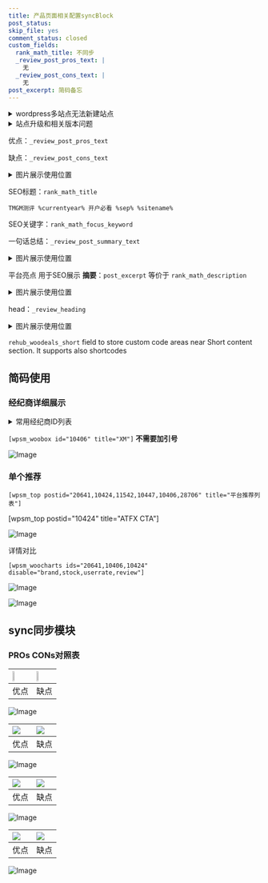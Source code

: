 ```yaml
---
title: 产品页面相关配置syncBlock
post_status: 
skip_file: yes
comment_status: closed
custom_fields:
  rank_math_title: 不同步
  _review_post_pros_text: |
    无
  _review_post_cons_text: |
    无
post_excerpt: 简码备忘
---
```

<details><summary>wordpress多站点无法新建站点</summary>

<li>和报错需要清理cookies一样的原因</li>
<li>wp-config.php里面<code>define( 'SUBDOMAIN_INSTALL', false );//子域名安装</code></li>
<li>新建子站点是用<code>define( 'SUBDOMAIN_INSTALL', true);//子域名安装</code> 完成以后，改成<code>false</code></li>
</details>

<details><summary>站点升级和相关版本问题</summary>

<p>wordpress：5.9.9
woocommerce：7.5.1
出现问题的地方：主题选项里面>><strong>Product layout >>compact style</strong></p>
<p>如何出现没有用过的字段 导致无法保存。先导出配置 然后进行修改，后面再次恢复即可。</p>
<p>出现部分字段无法显示时，需要返回默认布局后，对产品进行保存就好了。</p>
<p></p>
</details>

优点：`_review_post_pros_text`

缺点：`_review_post_cons_text`

<details><summary>图片展示使用位置</summary>

<img src="https://prod-files-secure.s3.us-west-2.amazonaws.com/39ed1227-6d7d-4570-be36-9ccd4a2c4241/f51d3d83-55d4-4bdf-9604-f37ec77ab556/Untitled.png?X-Amz-Algorithm=AWS4-HMAC-SHA256&X-Amz-Content-Sha256=UNSIGNED-PAYLOAD&X-Amz-Credential=ASIAZI2LB466VN4JV7LP%2F20250812%2Fus-west-2%2Fs3%2Faws4_request&X-Amz-Date=20250812T045522Z&X-Amz-Expires=3600&X-Amz-Security-Token=IQoJb3JpZ2luX2VjEMX%2F%2F%2F%2F%2F%2F%2F%2F%2F%2FwEaCXVzLXdlc3QtMiJIMEYCIQCydi38xnh%2BoFbHahGILxwrUwgJW3QnjfhSVTonT3in2AIhAKKwBSRmaBBYvarkcAqgNl%2Bly9WSZoodqTwhUA%2BZq6x1KogECP7%2F%2F%2F%2F%2F%2F%2F%2F%2F%2FwEQABoMNjM3NDIzMTgzODA1IgzV8cFMHQGeOM4Ls64q3AMJawr0c012l0JdoiM9kFRVOo0mI%2BVen1rNjsr%2BuieRqZA%2FNYjA0LAEqL5V9W8q1X%2Fw4Nt16p5Bj601xQcmxjDUdsBLqAyCWX5EBuGNldG4kH01Ra7FXi%2BrY2lWJH%2ByVqeEXV%2BJnRfY3%2Fijgx%2F%2B8M8Ao6LPc3ujXf2ZYLy%2FzMMm%2F5j1iF8r5cXouogE%2BnDcEhm%2FqihC5z49IOpjWEqcsMpQ1VQMvKIVmYllnutxQSUGhgsWsg6q%2FFM3WG6RWrkEuCBuAs3E9VhVUnDYPuz4NTWfSHMbHS4elWCoMYQTLiY%2BuvCTPrTrDWQ5iM9LvDbkLdjpv6baEXZPMVP1UCUHwToIT%2BMHCJkD1iTQd4mmKj50DYOLzjz3jYzFvi8RS2P9dfCIF%2F6ZKJvuV6xOQl7kH6HQzN7o3DI1ejMh0LrSXItrUqWxmCiVPDXX%2FyT1oLPtRCZeRCfAWF3MuKYPQ6fd8XwVtyToARS%2BJCEGSsPwevt83UwS%2FJ3qbEaAY%2BINi5wCL3%2FMhgjmkryPajFN3CzvDmt5ymNydTrbpiIGnE9WMM8%2BaNGhTyfqDKOozW9LUJUeKB7blSyLK2v31KR6%2FhZPogrIrPh%2Bdh4OtfwDaBaup4PImY4hBk3Vx1vY8It65TDUj%2BvEBjqkAU44YW37iYG%2FaBs2xWV%2Fow9jOEU1DFlSVR8c8sNF9%2BFA8EUQCBVAu15Fe4ZYrFNVsT%2FFV7etYrZM8f5ii9ALxoaRKJu10RYFaaF4o%2B69SyFkPw2i2tt%2BimomKLKH7C0wCqzpIpZPBnRStPBMfAzDioG8uD2JfuwwcgN6llJOqpOoToq8WIm8rhUwNzo%2F8Bx9jyQSzcBCxe%2FG8fmVyOxYWBchxPpe&X-Amz-Signature=b70e516c8b52b79f93c7219f1033254842f4aa15b9244f4f6b58089edfdbb0a0&X-Amz-SignedHeaders=host&x-amz-checksum-mode=ENABLED&x-id=GetObject" alt="Image">
</details>

SEO标题：`rank_math_title`

`TMGM测评 %currentyear% 开户必看 %sep% %sitename%`

SEO关键字：`rank_math_focus_keyword`

一句话总结：`_review_post_summary_text`

<details><summary>图片展示使用位置</summary>

<img src="https://prod-files-secure.s3.us-west-2.amazonaws.com/39ed1227-6d7d-4570-be36-9ccd4a2c4241/4b96a922-296c-4f4e-8630-d1c870cbce01/Untitled.png?X-Amz-Algorithm=AWS4-HMAC-SHA256&X-Amz-Content-Sha256=UNSIGNED-PAYLOAD&X-Amz-Credential=ASIAZI2LB4664JPVL2XD%2F20250812%2Fus-west-2%2Fs3%2Faws4_request&X-Amz-Date=20250812T045523Z&X-Amz-Expires=3600&X-Amz-Security-Token=IQoJb3JpZ2luX2VjEMX%2F%2F%2F%2F%2F%2F%2F%2F%2F%2FwEaCXVzLXdlc3QtMiJIMEYCIQCGFWwpFngUsWmVLZTw0IKga7Up%2BZjNgt9U2vpqhecxEwIhAMyU%2Br4%2F%2BrPg1ktffUryYd0ZmK75g7ue%2BFynvxn6NRsxKogECP7%2F%2F%2F%2F%2F%2F%2F%2F%2F%2FwEQABoMNjM3NDIzMTgzODA1IgxwWAnYSVhZrqJ9uAoq3AN%2FLcobZ%2FhYTg2yPF%2FYKH%2BHeVxZSfllEL9tcbs1qskR6twfMQOsD17Le%2BlbH38PDhRSvb30NNV2FLz4OsnlxgkBAqkolrbK1zNQQjuZvgXErtF2YsC7Aw2%2BISgWDA%2BEri7laRE5tj2zu9OGEeroJ1CrsHWlcjMkfXZZGr0ZXSrDsf21kYS19QihGN2KbGbdSsueuqWAkEGSTC5wXZJZKxvl8jH%2FzuMIQ4vU1qUqWa2nnWpkfQ%2B78%2BuDRuNMESfIG8Mq1zEWhPRIZWffmMhwe4bCGruTV9F6cLOpKPxn6hd5yfxlZEH04rRlST%2B4HNVCKcczC6dw1x%2B3Vl4mAAPNXz%2F%2ByV4nM7DY7WlHlKDnbDv%2BUbbYcWNOekc58Wq1TWo%2FT2yGq2MdlFuw3zJ8gZarIuYIf78aNJ0ChxbBgFbbx%2FwYPVPJKfqCHzrKDdtDaO%2BhUqPjUI%2FZYXc%2Fu5gfKFuf%2F0Z63ZO2qH4SHdASBtFFm%2BFFlAYIRbruqXI0IMOuttw5MjiTcaHnG6gvifln28rp%2F%2FYPPAUvnb%2BaQCPG8v7gEzPAc1kuUbDLdyoMhAgOmvJ6%2Brok1LNqZI3OB4z9jSY9Up4i1v6Osx2M2RE6sup4HfDeqA%2BqWNcmJusr2WxNKzDGkOvEBjqkAUAzL2UiRFxYnDw%2B5s%2ByjIJw9q8sf0iC6zgBO3u9PSnzUWSGd1cXsrCXcT0USN5WDfNUYQpveUZ77kOTCJl310Ve7p4ULYKyl3EMAr9xatISjMHWdrHQ3xiw%2FIiaq%2BXGyuL4MkUx%2FoZSjWmKgVVh1yrU99DXONQGuwIBrsJp32fyMW%2FVilTZF0HhY%2BNo3jaVHHMxZuv4AK0V6%2BptVHAVoP3vUnVx&X-Amz-Signature=41d12e302c3922876e9e3d3085c8f7531dd704dca5ad7ffd6d88dba082a2c902&X-Amz-SignedHeaders=host&x-amz-checksum-mode=ENABLED&x-id=GetObject" alt="Image">
</details>

平台亮点 用于SEO展示 **摘要**：`post_excerpt`  等价于 `rank_math_description`

<details><summary>图片展示使用位置</summary>

<img src="https://prod-files-secure.s3.us-west-2.amazonaws.com/39ed1227-6d7d-4570-be36-9ccd4a2c4241/1ee11f63-b60a-4dfe-a7a7-d58ff23b5d88/Untitled.png?X-Amz-Algorithm=AWS4-HMAC-SHA256&X-Amz-Content-Sha256=UNSIGNED-PAYLOAD&X-Amz-Credential=ASIAZI2LB4665H56IKV7%2F20250812%2Fus-west-2%2Fs3%2Faws4_request&X-Amz-Date=20250812T045523Z&X-Amz-Expires=3600&X-Amz-Security-Token=IQoJb3JpZ2luX2VjEMX%2F%2F%2F%2F%2F%2F%2F%2F%2F%2FwEaCXVzLXdlc3QtMiJHMEUCIQC%2BbP8RAJ70%2BCUFiqu3yOJt%2FJOLwp5JGSFjKxFAGJ3jswIgA0QKrmNyGVPOS2d1roDlPThaKAsg4xDSWdNQaMUpnZcqiAQI%2Fv%2F%2F%2F%2F%2F%2F%2F%2F%2F%2FARAAGgw2Mzc0MjMxODM4MDUiDOhu3EuootXNwGZ20CrcA6RqBYQLYj2dyP%2BqPWepVXNiEJz1dZYodpllrPRZ2353ViorvTw0JoWQn7liE2oiUKNcZKVovz3BtsF3ZFdSyD7bCtPIEoTkF5G%2FA0gktby8VpHrgWNSVK5mLFnho%2B%2BWLw5eNsaoKE3WqrQwE4f8wIZg89KwL%2BYYmddE2e%2FxkahLzpQ%2BSORN8SnpaJFi4D2YPQxFk%2BEPvFMhfWhPt%2F9CD3e%2FkPz8V%2B0FG2gMMdSSx5jIKRcMz7%2BoubPm33y0yE5%2FwizZSPB3odYEgp2s0vPJ9Bwvt1GlY1v%2FE4xo8PgvUVT3gZ3QXSQ7KOQLN3qKyFjkjtGz3%2BZ%2BKmymQQIUnyd32%2FhWB2ZlImLtGaalGy9iZ3xgx0L8sZGJpxZS7CwFesPy%2FPRRaLzbK4ZMaNg3bN9IVe51GsWdTmy82PEatsKiAVLNm8QPf63m99QEukGROnZ%2Fp6US%2BL7QgjE7tYVyAX5quS2u7NG%2FMCwBK7RmnclHSudoyOWeBz4MSl2CluekV2OJ92TvYm9KMYSJ4nejI7FldnWdpweIaM64LeMe3ZkZBZtec0gLBH%2BwHxsealrHwUpoOKzNshzJPQv9wUxHX2i5f7169mWd8QvrZYNt2PqTNgxsCGT6snSAaNvmRDE3MIyQ68QGOqUBtNRqBA2%2BzLcbkz%2BenroFFZR9i47qWkxhVEGk%2F%2FquGg0CfJ1BDXoMO%2F9ieKlXDMziri9efqODKD62N97MUqw8neJY9nsMgeiBQUFTPxKdOr9ug2SWjayDOE%2FZb7bpLaCBQzvdi5YgDU8Cooxt1AljKU5OjHHeIauBNJApfGX2A6V76Et2HGg0ne8qdYqPnaphkvBWLJKUxk0W4F%2B3WNObGSvHK4Dk&X-Amz-Signature=60187ca022506dca5717b41bb54f4e9864999157f150e72abaff046896e28462&X-Amz-SignedHeaders=host&x-amz-checksum-mode=ENABLED&x-id=GetObject" alt="Image">
<img src="https://prod-files-secure.s3.us-west-2.amazonaws.com/39ed1227-6d7d-4570-be36-9ccd4a2c4241/ad4118b5-78d8-4fbe-801e-3b29b5d99c01/Untitled.png?X-Amz-Algorithm=AWS4-HMAC-SHA256&X-Amz-Content-Sha256=UNSIGNED-PAYLOAD&X-Amz-Credential=ASIAZI2LB4665H56IKV7%2F20250812%2Fus-west-2%2Fs3%2Faws4_request&X-Amz-Date=20250812T045523Z&X-Amz-Expires=3600&X-Amz-Security-Token=IQoJb3JpZ2luX2VjEMX%2F%2F%2F%2F%2F%2F%2F%2F%2F%2FwEaCXVzLXdlc3QtMiJHMEUCIQC%2BbP8RAJ70%2BCUFiqu3yOJt%2FJOLwp5JGSFjKxFAGJ3jswIgA0QKrmNyGVPOS2d1roDlPThaKAsg4xDSWdNQaMUpnZcqiAQI%2Fv%2F%2F%2F%2F%2F%2F%2F%2F%2F%2FARAAGgw2Mzc0MjMxODM4MDUiDOhu3EuootXNwGZ20CrcA6RqBYQLYj2dyP%2BqPWepVXNiEJz1dZYodpllrPRZ2353ViorvTw0JoWQn7liE2oiUKNcZKVovz3BtsF3ZFdSyD7bCtPIEoTkF5G%2FA0gktby8VpHrgWNSVK5mLFnho%2B%2BWLw5eNsaoKE3WqrQwE4f8wIZg89KwL%2BYYmddE2e%2FxkahLzpQ%2BSORN8SnpaJFi4D2YPQxFk%2BEPvFMhfWhPt%2F9CD3e%2FkPz8V%2B0FG2gMMdSSx5jIKRcMz7%2BoubPm33y0yE5%2FwizZSPB3odYEgp2s0vPJ9Bwvt1GlY1v%2FE4xo8PgvUVT3gZ3QXSQ7KOQLN3qKyFjkjtGz3%2BZ%2BKmymQQIUnyd32%2FhWB2ZlImLtGaalGy9iZ3xgx0L8sZGJpxZS7CwFesPy%2FPRRaLzbK4ZMaNg3bN9IVe51GsWdTmy82PEatsKiAVLNm8QPf63m99QEukGROnZ%2Fp6US%2BL7QgjE7tYVyAX5quS2u7NG%2FMCwBK7RmnclHSudoyOWeBz4MSl2CluekV2OJ92TvYm9KMYSJ4nejI7FldnWdpweIaM64LeMe3ZkZBZtec0gLBH%2BwHxsealrHwUpoOKzNshzJPQv9wUxHX2i5f7169mWd8QvrZYNt2PqTNgxsCGT6snSAaNvmRDE3MIyQ68QGOqUBtNRqBA2%2BzLcbkz%2BenroFFZR9i47qWkxhVEGk%2F%2FquGg0CfJ1BDXoMO%2F9ieKlXDMziri9efqODKD62N97MUqw8neJY9nsMgeiBQUFTPxKdOr9ug2SWjayDOE%2FZb7bpLaCBQzvdi5YgDU8Cooxt1AljKU5OjHHeIauBNJApfGX2A6V76Et2HGg0ne8qdYqPnaphkvBWLJKUxk0W4F%2B3WNObGSvHK4Dk&X-Amz-Signature=a860acd0e4260e9d6dbacfd5d978318f67ff4204678cdd9aae5c956132617ccf&X-Amz-SignedHeaders=host&x-amz-checksum-mode=ENABLED&x-id=GetObject" alt="Image">
<img src="https://prod-files-secure.s3.us-west-2.amazonaws.com/39ed1227-6d7d-4570-be36-9ccd4a2c4241/a38cf7c9-a79c-4b64-9e94-13589fe0758b/Untitled.png?X-Amz-Algorithm=AWS4-HMAC-SHA256&X-Amz-Content-Sha256=UNSIGNED-PAYLOAD&X-Amz-Credential=ASIAZI2LB4665H56IKV7%2F20250812%2Fus-west-2%2Fs3%2Faws4_request&X-Amz-Date=20250812T045523Z&X-Amz-Expires=3600&X-Amz-Security-Token=IQoJb3JpZ2luX2VjEMX%2F%2F%2F%2F%2F%2F%2F%2F%2F%2FwEaCXVzLXdlc3QtMiJHMEUCIQC%2BbP8RAJ70%2BCUFiqu3yOJt%2FJOLwp5JGSFjKxFAGJ3jswIgA0QKrmNyGVPOS2d1roDlPThaKAsg4xDSWdNQaMUpnZcqiAQI%2Fv%2F%2F%2F%2F%2F%2F%2F%2F%2F%2FARAAGgw2Mzc0MjMxODM4MDUiDOhu3EuootXNwGZ20CrcA6RqBYQLYj2dyP%2BqPWepVXNiEJz1dZYodpllrPRZ2353ViorvTw0JoWQn7liE2oiUKNcZKVovz3BtsF3ZFdSyD7bCtPIEoTkF5G%2FA0gktby8VpHrgWNSVK5mLFnho%2B%2BWLw5eNsaoKE3WqrQwE4f8wIZg89KwL%2BYYmddE2e%2FxkahLzpQ%2BSORN8SnpaJFi4D2YPQxFk%2BEPvFMhfWhPt%2F9CD3e%2FkPz8V%2B0FG2gMMdSSx5jIKRcMz7%2BoubPm33y0yE5%2FwizZSPB3odYEgp2s0vPJ9Bwvt1GlY1v%2FE4xo8PgvUVT3gZ3QXSQ7KOQLN3qKyFjkjtGz3%2BZ%2BKmymQQIUnyd32%2FhWB2ZlImLtGaalGy9iZ3xgx0L8sZGJpxZS7CwFesPy%2FPRRaLzbK4ZMaNg3bN9IVe51GsWdTmy82PEatsKiAVLNm8QPf63m99QEukGROnZ%2Fp6US%2BL7QgjE7tYVyAX5quS2u7NG%2FMCwBK7RmnclHSudoyOWeBz4MSl2CluekV2OJ92TvYm9KMYSJ4nejI7FldnWdpweIaM64LeMe3ZkZBZtec0gLBH%2BwHxsealrHwUpoOKzNshzJPQv9wUxHX2i5f7169mWd8QvrZYNt2PqTNgxsCGT6snSAaNvmRDE3MIyQ68QGOqUBtNRqBA2%2BzLcbkz%2BenroFFZR9i47qWkxhVEGk%2F%2FquGg0CfJ1BDXoMO%2F9ieKlXDMziri9efqODKD62N97MUqw8neJY9nsMgeiBQUFTPxKdOr9ug2SWjayDOE%2FZb7bpLaCBQzvdi5YgDU8Cooxt1AljKU5OjHHeIauBNJApfGX2A6V76Et2HGg0ne8qdYqPnaphkvBWLJKUxk0W4F%2B3WNObGSvHK4Dk&X-Amz-Signature=82059dddf8e9480111c433e79c95d6dd3c4702f888278b2c29f560c1ab428870&X-Amz-SignedHeaders=host&x-amz-checksum-mode=ENABLED&x-id=GetObject" alt="Image">
<img src="https://prod-files-secure.s3.us-west-2.amazonaws.com/39ed1227-6d7d-4570-be36-9ccd4a2c4241/7da6fc1e-d2ac-42ae-8c75-cb5749aa18f6/Untitled.png?X-Amz-Algorithm=AWS4-HMAC-SHA256&X-Amz-Content-Sha256=UNSIGNED-PAYLOAD&X-Amz-Credential=ASIAZI2LB4665H56IKV7%2F20250812%2Fus-west-2%2Fs3%2Faws4_request&X-Amz-Date=20250812T045523Z&X-Amz-Expires=3600&X-Amz-Security-Token=IQoJb3JpZ2luX2VjEMX%2F%2F%2F%2F%2F%2F%2F%2F%2F%2FwEaCXVzLXdlc3QtMiJHMEUCIQC%2BbP8RAJ70%2BCUFiqu3yOJt%2FJOLwp5JGSFjKxFAGJ3jswIgA0QKrmNyGVPOS2d1roDlPThaKAsg4xDSWdNQaMUpnZcqiAQI%2Fv%2F%2F%2F%2F%2F%2F%2F%2F%2F%2FARAAGgw2Mzc0MjMxODM4MDUiDOhu3EuootXNwGZ20CrcA6RqBYQLYj2dyP%2BqPWepVXNiEJz1dZYodpllrPRZ2353ViorvTw0JoWQn7liE2oiUKNcZKVovz3BtsF3ZFdSyD7bCtPIEoTkF5G%2FA0gktby8VpHrgWNSVK5mLFnho%2B%2BWLw5eNsaoKE3WqrQwE4f8wIZg89KwL%2BYYmddE2e%2FxkahLzpQ%2BSORN8SnpaJFi4D2YPQxFk%2BEPvFMhfWhPt%2F9CD3e%2FkPz8V%2B0FG2gMMdSSx5jIKRcMz7%2BoubPm33y0yE5%2FwizZSPB3odYEgp2s0vPJ9Bwvt1GlY1v%2FE4xo8PgvUVT3gZ3QXSQ7KOQLN3qKyFjkjtGz3%2BZ%2BKmymQQIUnyd32%2FhWB2ZlImLtGaalGy9iZ3xgx0L8sZGJpxZS7CwFesPy%2FPRRaLzbK4ZMaNg3bN9IVe51GsWdTmy82PEatsKiAVLNm8QPf63m99QEukGROnZ%2Fp6US%2BL7QgjE7tYVyAX5quS2u7NG%2FMCwBK7RmnclHSudoyOWeBz4MSl2CluekV2OJ92TvYm9KMYSJ4nejI7FldnWdpweIaM64LeMe3ZkZBZtec0gLBH%2BwHxsealrHwUpoOKzNshzJPQv9wUxHX2i5f7169mWd8QvrZYNt2PqTNgxsCGT6snSAaNvmRDE3MIyQ68QGOqUBtNRqBA2%2BzLcbkz%2BenroFFZR9i47qWkxhVEGk%2F%2FquGg0CfJ1BDXoMO%2F9ieKlXDMziri9efqODKD62N97MUqw8neJY9nsMgeiBQUFTPxKdOr9ug2SWjayDOE%2FZb7bpLaCBQzvdi5YgDU8Cooxt1AljKU5OjHHeIauBNJApfGX2A6V76Et2HGg0ne8qdYqPnaphkvBWLJKUxk0W4F%2B3WNObGSvHK4Dk&X-Amz-Signature=14b958427660f453f4ec38943b23fdc4c88c0ab73e4d2071a73de374ef56003f&X-Amz-SignedHeaders=host&x-amz-checksum-mode=ENABLED&x-id=GetObject" alt="Image">
<img src="https://prod-files-secure.s3.us-west-2.amazonaws.com/39ed1227-6d7d-4570-be36-9ccd4a2c4241/7e97f40a-eaee-47f5-b2f9-475f96808fa7/Untitled.png?X-Amz-Algorithm=AWS4-HMAC-SHA256&X-Amz-Content-Sha256=UNSIGNED-PAYLOAD&X-Amz-Credential=ASIAZI2LB4665H56IKV7%2F20250812%2Fus-west-2%2Fs3%2Faws4_request&X-Amz-Date=20250812T045523Z&X-Amz-Expires=3600&X-Amz-Security-Token=IQoJb3JpZ2luX2VjEMX%2F%2F%2F%2F%2F%2F%2F%2F%2F%2FwEaCXVzLXdlc3QtMiJHMEUCIQC%2BbP8RAJ70%2BCUFiqu3yOJt%2FJOLwp5JGSFjKxFAGJ3jswIgA0QKrmNyGVPOS2d1roDlPThaKAsg4xDSWdNQaMUpnZcqiAQI%2Fv%2F%2F%2F%2F%2F%2F%2F%2F%2F%2FARAAGgw2Mzc0MjMxODM4MDUiDOhu3EuootXNwGZ20CrcA6RqBYQLYj2dyP%2BqPWepVXNiEJz1dZYodpllrPRZ2353ViorvTw0JoWQn7liE2oiUKNcZKVovz3BtsF3ZFdSyD7bCtPIEoTkF5G%2FA0gktby8VpHrgWNSVK5mLFnho%2B%2BWLw5eNsaoKE3WqrQwE4f8wIZg89KwL%2BYYmddE2e%2FxkahLzpQ%2BSORN8SnpaJFi4D2YPQxFk%2BEPvFMhfWhPt%2F9CD3e%2FkPz8V%2B0FG2gMMdSSx5jIKRcMz7%2BoubPm33y0yE5%2FwizZSPB3odYEgp2s0vPJ9Bwvt1GlY1v%2FE4xo8PgvUVT3gZ3QXSQ7KOQLN3qKyFjkjtGz3%2BZ%2BKmymQQIUnyd32%2FhWB2ZlImLtGaalGy9iZ3xgx0L8sZGJpxZS7CwFesPy%2FPRRaLzbK4ZMaNg3bN9IVe51GsWdTmy82PEatsKiAVLNm8QPf63m99QEukGROnZ%2Fp6US%2BL7QgjE7tYVyAX5quS2u7NG%2FMCwBK7RmnclHSudoyOWeBz4MSl2CluekV2OJ92TvYm9KMYSJ4nejI7FldnWdpweIaM64LeMe3ZkZBZtec0gLBH%2BwHxsealrHwUpoOKzNshzJPQv9wUxHX2i5f7169mWd8QvrZYNt2PqTNgxsCGT6snSAaNvmRDE3MIyQ68QGOqUBtNRqBA2%2BzLcbkz%2BenroFFZR9i47qWkxhVEGk%2F%2FquGg0CfJ1BDXoMO%2F9ieKlXDMziri9efqODKD62N97MUqw8neJY9nsMgeiBQUFTPxKdOr9ug2SWjayDOE%2FZb7bpLaCBQzvdi5YgDU8Cooxt1AljKU5OjHHeIauBNJApfGX2A6V76Et2HGg0ne8qdYqPnaphkvBWLJKUxk0W4F%2B3WNObGSvHK4Dk&X-Amz-Signature=474396782504511dcbe5c84a71bd0f37d558146e0c8191b8559ebd1daa1fd2aa&X-Amz-SignedHeaders=host&x-amz-checksum-mode=ENABLED&x-id=GetObject" alt="Image">
</details>

head：`_review_heading`

<details><summary>图片展示使用位置</summary>

<img src="https://prod-files-secure.s3.us-west-2.amazonaws.com/39ed1227-6d7d-4570-be36-9ccd4a2c4241/3a4650ad-9887-415c-889a-edd51fa54f27/Untitled.png?X-Amz-Algorithm=AWS4-HMAC-SHA256&X-Amz-Content-Sha256=UNSIGNED-PAYLOAD&X-Amz-Credential=ASIAZI2LB4663IWDYVH7%2F20250812%2Fus-west-2%2Fs3%2Faws4_request&X-Amz-Date=20250812T045525Z&X-Amz-Expires=3600&X-Amz-Security-Token=IQoJb3JpZ2luX2VjEMX%2F%2F%2F%2F%2F%2F%2F%2F%2F%2FwEaCXVzLXdlc3QtMiJIMEYCIQCZW5IkFDHSKiKHlWWV91x7YiLH6CQFb26xPQr9kIix6QIhAOmuY%2Beh59bkjmo1lyBSEvaoQSlVfDPF1GH2Ed1TmafAKogECP7%2F%2F%2F%2F%2F%2F%2F%2F%2F%2FwEQABoMNjM3NDIzMTgzODA1IgwqXLsduYzxtn52FBAq3AMhArPe3sXgPnwpv1MHDcKsofUCidQZo6mbMRjJt3Fll9ziS%2FfW8fTnXpx0bOeP27URw%2FlO0THtrlLysA3PhPoBylJ8dH%2BpFmvw72sPl1PnzikJnyYY8s9WXe0wJ76S%2FtF%2FOSV%2FVozEa9dGxEcU%2Bk75j6LV4rMfNPF7CtThYk0gjho%2BfDH02OI0NsNbh4P9SQvwPlOhckwDVXz%2FAZjfzIntZfwqTGz2H4Ota7NczcgbHpzz3rLHlQYtEVeN1x%2FAvV5oJwyEe6X6VOlQXdYk1r47Dhvq1JRZJi0%2BA6sxbt3pimKJKV9rAQwLXimo9gBzwrAGPivPOEz2pNV5FcMw4Y6qsCHwoGkAWXlSszUAzPNi7%2BUTVmuTwLQZ6C09kQUpNwvWuZ1qAOyzR2fn5%2ByGqehNKW4m3RU%2F8P5RBiGVrvrs10IArn%2FHKdj1sf5oDDoK8s%2Bd99d8vR3grPFysjO2QEWXTXerooO%2BMuMU9%2BFDGTSMRyv1%2FpOYllwMKQWVT4RRBM5KvrshR%2BTYKiLwc0MsRlAuwKFDUcHm9uh6BF4K%2FIe1%2FzsD%2Fc15bJPobFYsKWHSo3qG4vzG32q8FKCP3IBCbf0DEFwZjrMhebDSiPaAdtbZeJ%2FYHYLTB6vMFZB7UDCXkevEBjqkAaKStRfZwdqh5mKMuUug%2B04DRPOWTNRRDHADbExdIPNe9ExGn699QbTlMKuFUsApuYcxHcZ30czulcM9mLwDInvHMmwpfQeBtxSuug56ALLpmxmybEOjnX%2B%2Fxdq%2Fs4z4cj9ir7GivINljK1uJW%2B9k%2BTHu6BHy4AI7yrPDpeLsTbLbLL2qaPM3fAL7Mj92uQJ7ORDd3LIfYCHYy0563Sgh5ZzgRoK&X-Amz-Signature=3411a2f25b779e92ea2155ed694c5e993a59bfcb2880569bf3a0a03b6cd59655&X-Amz-SignedHeaders=host&x-amz-checksum-mode=ENABLED&x-id=GetObject" alt="Image">
</details>

`rehub_woodeals_short`	field to store custom code areas near Short content section. It supports also shortcodes



## 简码使用

### 经纪商详细展示

<details><summary>常用经纪商ID列表</summary>

<pre><code class="php">嘉盛 ===> 20641  [wpsm_woobox id="20641" title="嘉盛"]
易信easymarkets ===> 11542  [wpsm_woobox id="11542" title="易信easymarkets"]
ATFX外汇 ===> 10424  [wpsm_woobox id="10424" title="ATFX"]
XM ===> 10406  [wpsm_woobox id="10406" title="XM"]
TMGM ===> 29622  [wpsm_woobox id="29622" title="TMGM"]
HYCM ===> 10447  [wpsm_woobox id="10447" title="HYCM"]
fpmarkets澳福外汇 ===> 20639  [wpsm_woobox id="20639" title="fpmarkets澳福外汇"]</code></pre>
</details>

`[wpsm_woobox id="10406" title="XM"]` **不需要加引号**

![Image](https://prod-files-secure.s3.us-west-2.amazonaws.com/39ed1227-6d7d-4570-be36-9ccd4a2c4241/4f898f9d-0fa7-4e43-acd3-ac6bc7be575a/Untitled.png?X-Amz-Algorithm=AWS4-HMAC-SHA256&X-Amz-Content-Sha256=UNSIGNED-PAYLOAD&X-Amz-Credential=ASIAZI2LB466QOSXOIYG%2F20250812%2Fus-west-2%2Fs3%2Faws4_request&X-Amz-Date=20250812T045518Z&X-Amz-Expires=3600&X-Amz-Security-Token=IQoJb3JpZ2luX2VjEMX%2F%2F%2F%2F%2F%2F%2F%2F%2F%2FwEaCXVzLXdlc3QtMiJIMEYCIQDbhuH9rlSsR%2F18xBpvN2Pe2JlpTFLcmqC%2BwDjxxfC8HAIhAMHdWs3RN1YIcDfpMtAA9L4C2jlYN9DYqH1ADNR6IRLtKogECP7%2F%2F%2F%2F%2F%2F%2F%2F%2F%2FwEQABoMNjM3NDIzMTgzODA1Igxe6v7dtMUGgVVQSroq3APJlpK1L3d2iWxF%2B5srQOlHTQHGVlMW3fxYtvv0VAz8iHAe29Pfz7Ga6L2DqIg2yKK1VWrUKctIamMZwObm2j2C4VIOIuVNyoex0VFPzE0%2FkLpLb9eMU48W%2Btkavr299M6k6fo1%2Fo9SS4D5MUCYpL9exSEiS2nnWNmnkLRCmmL78FrLbD5T6AMTyKBChWqLI%2F5NyZphczAyaKqCwvwUlJoLlgeHT1nliAwfK7bioJhJhOD7Bhnl%2Bl1WDlKv%2BzFHkMObIBrTReEYQaSszKoaWqzWrNcWHZOMiIC9rN0P2HznZs6Of3%2FdUAk%2FABVWhheuCaWceEvMvio5ymb7cB7Z2slMeNhKfYq1Mu1%2Ba3rhxczvNpS97YTpzUXwFJM5lHJV0NUdHrzolEgO6CrrAqB1ZwPeAK2t3X4eWSw8su%2FizobFGLI6xZLh5%2BQM54JqE%2BBdiY%2Fr31%2B6qU85E0o7JkOIcDwnceSFgLvotr1R1LPHvUeHcptrT9t0PJymqQbqBnrvElHVW%2Byi%2Btr2RTXXwQV8QVBj4RuI%2BWXsAKRHwnRe74U3Z5EI%2FjgaX9dt04ZmOM9NZf2Ux7DJKG3a7%2F4g9LJ14GIEOQ3NQuuxu16ZT%2FF1WP1jG5DadQkBthIdad2pVDDQj%2BvEBjqkAf3PhRmN%2BBsIP32b7R1PpbkNwhrJzmSvA9c6DrCKDn3YQbROV4Ksh5dTjr2ol%2FdRQ20yiDtYrFdf5lkBR4uNZKFteJ6wRh7L%2BT%2BCOvvDPtI0whMLX4%2FVAfg9gEjkk1G%2BCf2t3Qz6yzCce7ZGU%2BEBkkQyotPxHGX0FpTBkhjzfWNO63zPYmglfRgGaUOyg6QCrBBOBbixU%2B%2B6dl8c8FVRgVw7qB2L&X-Amz-Signature=45ade87751008517aef4a94cc5b6d0e1db96daf540db5b0de0a31b0a2b0a1372&X-Amz-SignedHeaders=host&x-amz-checksum-mode=ENABLED&x-id=GetObject)

### 单个推荐
`[wpsm_top postid="20641,10424,11542,10447,10406,28706" title="平台推荐列表"]`

[wpsm_top postid="10424" title="ATFX CTA"]

![Image](https://prod-files-secure.s3.us-west-2.amazonaws.com/39ed1227-6d7d-4570-be36-9ccd4a2c4241/5ac620dc-51a8-48b6-b55d-91f47299193c/Untitled.png?X-Amz-Algorithm=AWS4-HMAC-SHA256&X-Amz-Content-Sha256=UNSIGNED-PAYLOAD&X-Amz-Credential=ASIAZI2LB466QOSXOIYG%2F20250812%2Fus-west-2%2Fs3%2Faws4_request&X-Amz-Date=20250812T045518Z&X-Amz-Expires=3600&X-Amz-Security-Token=IQoJb3JpZ2luX2VjEMX%2F%2F%2F%2F%2F%2F%2F%2F%2F%2FwEaCXVzLXdlc3QtMiJIMEYCIQDbhuH9rlSsR%2F18xBpvN2Pe2JlpTFLcmqC%2BwDjxxfC8HAIhAMHdWs3RN1YIcDfpMtAA9L4C2jlYN9DYqH1ADNR6IRLtKogECP7%2F%2F%2F%2F%2F%2F%2F%2F%2F%2FwEQABoMNjM3NDIzMTgzODA1Igxe6v7dtMUGgVVQSroq3APJlpK1L3d2iWxF%2B5srQOlHTQHGVlMW3fxYtvv0VAz8iHAe29Pfz7Ga6L2DqIg2yKK1VWrUKctIamMZwObm2j2C4VIOIuVNyoex0VFPzE0%2FkLpLb9eMU48W%2Btkavr299M6k6fo1%2Fo9SS4D5MUCYpL9exSEiS2nnWNmnkLRCmmL78FrLbD5T6AMTyKBChWqLI%2F5NyZphczAyaKqCwvwUlJoLlgeHT1nliAwfK7bioJhJhOD7Bhnl%2Bl1WDlKv%2BzFHkMObIBrTReEYQaSszKoaWqzWrNcWHZOMiIC9rN0P2HznZs6Of3%2FdUAk%2FABVWhheuCaWceEvMvio5ymb7cB7Z2slMeNhKfYq1Mu1%2Ba3rhxczvNpS97YTpzUXwFJM5lHJV0NUdHrzolEgO6CrrAqB1ZwPeAK2t3X4eWSw8su%2FizobFGLI6xZLh5%2BQM54JqE%2BBdiY%2Fr31%2B6qU85E0o7JkOIcDwnceSFgLvotr1R1LPHvUeHcptrT9t0PJymqQbqBnrvElHVW%2Byi%2Btr2RTXXwQV8QVBj4RuI%2BWXsAKRHwnRe74U3Z5EI%2FjgaX9dt04ZmOM9NZf2Ux7DJKG3a7%2F4g9LJ14GIEOQ3NQuuxu16ZT%2FF1WP1jG5DadQkBthIdad2pVDDQj%2BvEBjqkAf3PhRmN%2BBsIP32b7R1PpbkNwhrJzmSvA9c6DrCKDn3YQbROV4Ksh5dTjr2ol%2FdRQ20yiDtYrFdf5lkBR4uNZKFteJ6wRh7L%2BT%2BCOvvDPtI0whMLX4%2FVAfg9gEjkk1G%2BCf2t3Qz6yzCce7ZGU%2BEBkkQyotPxHGX0FpTBkhjzfWNO63zPYmglfRgGaUOyg6QCrBBOBbixU%2B%2B6dl8c8FVRgVw7qB2L&X-Amz-Signature=73fd1f17e1fb4880853884b19171a3435c16b1f4ec38e33866bfc8dbe44c3619&X-Amz-SignedHeaders=host&x-amz-checksum-mode=ENABLED&x-id=GetObject)

详情对比

`[wpsm_woocharts ids="20641,10406,10424" disable="brand,stock,userrate,review"]`

![Image](https://prod-files-secure.s3.us-west-2.amazonaws.com/39ed1227-6d7d-4570-be36-9ccd4a2c4241/bf3ba45f-b9f3-4295-8aef-b4a495fd25f4/Untitled.png?X-Amz-Algorithm=AWS4-HMAC-SHA256&X-Amz-Content-Sha256=UNSIGNED-PAYLOAD&X-Amz-Credential=ASIAZI2LB466QOSXOIYG%2F20250812%2Fus-west-2%2Fs3%2Faws4_request&X-Amz-Date=20250812T045518Z&X-Amz-Expires=3600&X-Amz-Security-Token=IQoJb3JpZ2luX2VjEMX%2F%2F%2F%2F%2F%2F%2F%2F%2F%2FwEaCXVzLXdlc3QtMiJIMEYCIQDbhuH9rlSsR%2F18xBpvN2Pe2JlpTFLcmqC%2BwDjxxfC8HAIhAMHdWs3RN1YIcDfpMtAA9L4C2jlYN9DYqH1ADNR6IRLtKogECP7%2F%2F%2F%2F%2F%2F%2F%2F%2F%2FwEQABoMNjM3NDIzMTgzODA1Igxe6v7dtMUGgVVQSroq3APJlpK1L3d2iWxF%2B5srQOlHTQHGVlMW3fxYtvv0VAz8iHAe29Pfz7Ga6L2DqIg2yKK1VWrUKctIamMZwObm2j2C4VIOIuVNyoex0VFPzE0%2FkLpLb9eMU48W%2Btkavr299M6k6fo1%2Fo9SS4D5MUCYpL9exSEiS2nnWNmnkLRCmmL78FrLbD5T6AMTyKBChWqLI%2F5NyZphczAyaKqCwvwUlJoLlgeHT1nliAwfK7bioJhJhOD7Bhnl%2Bl1WDlKv%2BzFHkMObIBrTReEYQaSszKoaWqzWrNcWHZOMiIC9rN0P2HznZs6Of3%2FdUAk%2FABVWhheuCaWceEvMvio5ymb7cB7Z2slMeNhKfYq1Mu1%2Ba3rhxczvNpS97YTpzUXwFJM5lHJV0NUdHrzolEgO6CrrAqB1ZwPeAK2t3X4eWSw8su%2FizobFGLI6xZLh5%2BQM54JqE%2BBdiY%2Fr31%2B6qU85E0o7JkOIcDwnceSFgLvotr1R1LPHvUeHcptrT9t0PJymqQbqBnrvElHVW%2Byi%2Btr2RTXXwQV8QVBj4RuI%2BWXsAKRHwnRe74U3Z5EI%2FjgaX9dt04ZmOM9NZf2Ux7DJKG3a7%2F4g9LJ14GIEOQ3NQuuxu16ZT%2FF1WP1jG5DadQkBthIdad2pVDDQj%2BvEBjqkAf3PhRmN%2BBsIP32b7R1PpbkNwhrJzmSvA9c6DrCKDn3YQbROV4Ksh5dTjr2ol%2FdRQ20yiDtYrFdf5lkBR4uNZKFteJ6wRh7L%2BT%2BCOvvDPtI0whMLX4%2FVAfg9gEjkk1G%2BCf2t3Qz6yzCce7ZGU%2BEBkkQyotPxHGX0FpTBkhjzfWNO63zPYmglfRgGaUOyg6QCrBBOBbixU%2B%2B6dl8c8FVRgVw7qB2L&X-Amz-Signature=d42f116e1871af3c626b30643c7298f4f0b2fbbcf88b51c96304cab1e0b112b6&X-Amz-SignedHeaders=host&x-amz-checksum-mode=ENABLED&x-id=GetObject)

![Image](https://prod-files-secure.s3.us-west-2.amazonaws.com/39ed1227-6d7d-4570-be36-9ccd4a2c4241/30bc56ef-f383-4b48-9768-2ebc9e436ec0/Untitled.png?X-Amz-Algorithm=AWS4-HMAC-SHA256&X-Amz-Content-Sha256=UNSIGNED-PAYLOAD&X-Amz-Credential=ASIAZI2LB466QOSXOIYG%2F20250812%2Fus-west-2%2Fs3%2Faws4_request&X-Amz-Date=20250812T045518Z&X-Amz-Expires=3600&X-Amz-Security-Token=IQoJb3JpZ2luX2VjEMX%2F%2F%2F%2F%2F%2F%2F%2F%2F%2FwEaCXVzLXdlc3QtMiJIMEYCIQDbhuH9rlSsR%2F18xBpvN2Pe2JlpTFLcmqC%2BwDjxxfC8HAIhAMHdWs3RN1YIcDfpMtAA9L4C2jlYN9DYqH1ADNR6IRLtKogECP7%2F%2F%2F%2F%2F%2F%2F%2F%2F%2FwEQABoMNjM3NDIzMTgzODA1Igxe6v7dtMUGgVVQSroq3APJlpK1L3d2iWxF%2B5srQOlHTQHGVlMW3fxYtvv0VAz8iHAe29Pfz7Ga6L2DqIg2yKK1VWrUKctIamMZwObm2j2C4VIOIuVNyoex0VFPzE0%2FkLpLb9eMU48W%2Btkavr299M6k6fo1%2Fo9SS4D5MUCYpL9exSEiS2nnWNmnkLRCmmL78FrLbD5T6AMTyKBChWqLI%2F5NyZphczAyaKqCwvwUlJoLlgeHT1nliAwfK7bioJhJhOD7Bhnl%2Bl1WDlKv%2BzFHkMObIBrTReEYQaSszKoaWqzWrNcWHZOMiIC9rN0P2HznZs6Of3%2FdUAk%2FABVWhheuCaWceEvMvio5ymb7cB7Z2slMeNhKfYq1Mu1%2Ba3rhxczvNpS97YTpzUXwFJM5lHJV0NUdHrzolEgO6CrrAqB1ZwPeAK2t3X4eWSw8su%2FizobFGLI6xZLh5%2BQM54JqE%2BBdiY%2Fr31%2B6qU85E0o7JkOIcDwnceSFgLvotr1R1LPHvUeHcptrT9t0PJymqQbqBnrvElHVW%2Byi%2Btr2RTXXwQV8QVBj4RuI%2BWXsAKRHwnRe74U3Z5EI%2FjgaX9dt04ZmOM9NZf2Ux7DJKG3a7%2F4g9LJ14GIEOQ3NQuuxu16ZT%2FF1WP1jG5DadQkBthIdad2pVDDQj%2BvEBjqkAf3PhRmN%2BBsIP32b7R1PpbkNwhrJzmSvA9c6DrCKDn3YQbROV4Ksh5dTjr2ol%2FdRQ20yiDtYrFdf5lkBR4uNZKFteJ6wRh7L%2BT%2BCOvvDPtI0whMLX4%2FVAfg9gEjkk1G%2BCf2t3Qz6yzCce7ZGU%2BEBkkQyotPxHGX0FpTBkhjzfWNO63zPYmglfRgGaUOyg6QCrBBOBbixU%2B%2B6dl8c8FVRgVw7qB2L&X-Amz-Signature=99abf6f15346f72b8460817893fb08b2db1cd6d11682e32cd738d67445e2c940&X-Amz-SignedHeaders=host&x-amz-checksum-mode=ENABLED&x-id=GetObject)

## sync同步模块

### PROs CONs对照表

| <img src="https://cdn.ifttt.fun/gh/jarlin8/OSS@main/icons/customize/pros.svg" height="auto" width="37.3%"> | <img src="https://cdn.ifttt.fun/gh/jarlin8/OSS@main/icons/customize/cons.svg" height="auto" width="28.8%"> |
| :--- | :--- |
| 优点 | 缺点 |

![Image](https://prod-files-secure.s3.us-west-2.amazonaws.com/39ed1227-6d7d-4570-be36-9ccd4a2c4241/8742b755-dfb5-4004-9a5f-d6e561664bd8/Untitled.png?X-Amz-Algorithm=AWS4-HMAC-SHA256&X-Amz-Content-Sha256=UNSIGNED-PAYLOAD&X-Amz-Credential=ASIAZI2LB466QOSXOIYG%2F20250812%2Fus-west-2%2Fs3%2Faws4_request&X-Amz-Date=20250812T045518Z&X-Amz-Expires=3600&X-Amz-Security-Token=IQoJb3JpZ2luX2VjEMX%2F%2F%2F%2F%2F%2F%2F%2F%2F%2FwEaCXVzLXdlc3QtMiJIMEYCIQDbhuH9rlSsR%2F18xBpvN2Pe2JlpTFLcmqC%2BwDjxxfC8HAIhAMHdWs3RN1YIcDfpMtAA9L4C2jlYN9DYqH1ADNR6IRLtKogECP7%2F%2F%2F%2F%2F%2F%2F%2F%2F%2FwEQABoMNjM3NDIzMTgzODA1Igxe6v7dtMUGgVVQSroq3APJlpK1L3d2iWxF%2B5srQOlHTQHGVlMW3fxYtvv0VAz8iHAe29Pfz7Ga6L2DqIg2yKK1VWrUKctIamMZwObm2j2C4VIOIuVNyoex0VFPzE0%2FkLpLb9eMU48W%2Btkavr299M6k6fo1%2Fo9SS4D5MUCYpL9exSEiS2nnWNmnkLRCmmL78FrLbD5T6AMTyKBChWqLI%2F5NyZphczAyaKqCwvwUlJoLlgeHT1nliAwfK7bioJhJhOD7Bhnl%2Bl1WDlKv%2BzFHkMObIBrTReEYQaSszKoaWqzWrNcWHZOMiIC9rN0P2HznZs6Of3%2FdUAk%2FABVWhheuCaWceEvMvio5ymb7cB7Z2slMeNhKfYq1Mu1%2Ba3rhxczvNpS97YTpzUXwFJM5lHJV0NUdHrzolEgO6CrrAqB1ZwPeAK2t3X4eWSw8su%2FizobFGLI6xZLh5%2BQM54JqE%2BBdiY%2Fr31%2B6qU85E0o7JkOIcDwnceSFgLvotr1R1LPHvUeHcptrT9t0PJymqQbqBnrvElHVW%2Byi%2Btr2RTXXwQV8QVBj4RuI%2BWXsAKRHwnRe74U3Z5EI%2FjgaX9dt04ZmOM9NZf2Ux7DJKG3a7%2F4g9LJ14GIEOQ3NQuuxu16ZT%2FF1WP1jG5DadQkBthIdad2pVDDQj%2BvEBjqkAf3PhRmN%2BBsIP32b7R1PpbkNwhrJzmSvA9c6DrCKDn3YQbROV4Ksh5dTjr2ol%2FdRQ20yiDtYrFdf5lkBR4uNZKFteJ6wRh7L%2BT%2BCOvvDPtI0whMLX4%2FVAfg9gEjkk1G%2BCf2t3Qz6yzCce7ZGU%2BEBkkQyotPxHGX0FpTBkhjzfWNO63zPYmglfRgGaUOyg6QCrBBOBbixU%2B%2B6dl8c8FVRgVw7qB2L&X-Amz-Signature=0a84a4cedbcb127b3df9772114d1af6b19b9e86e24aef118a0cd2da1a1303b70&X-Amz-SignedHeaders=host&x-amz-checksum-mode=ENABLED&x-id=GetObject)

| <img src="https://cdn.ifttt.fun/gh/jarlin8/OSS@main/icons/customize/pros1.svg" height="auto"> | <img src="https://cdn.ifttt.fun/gh/jarlin8/OSS@main/icons/customize/cons1.svg" height="auto"> |
| :--- | :--- |
| 优点 | 缺点 |

![Image](https://prod-files-secure.s3.us-west-2.amazonaws.com/39ed1227-6d7d-4570-be36-9ccd4a2c4241/806358f8-c9c4-4e17-bb35-c6c76a5397a5/Untitled.png?X-Amz-Algorithm=AWS4-HMAC-SHA256&X-Amz-Content-Sha256=UNSIGNED-PAYLOAD&X-Amz-Credential=ASIAZI2LB466QOSXOIYG%2F20250812%2Fus-west-2%2Fs3%2Faws4_request&X-Amz-Date=20250812T045518Z&X-Amz-Expires=3600&X-Amz-Security-Token=IQoJb3JpZ2luX2VjEMX%2F%2F%2F%2F%2F%2F%2F%2F%2F%2FwEaCXVzLXdlc3QtMiJIMEYCIQDbhuH9rlSsR%2F18xBpvN2Pe2JlpTFLcmqC%2BwDjxxfC8HAIhAMHdWs3RN1YIcDfpMtAA9L4C2jlYN9DYqH1ADNR6IRLtKogECP7%2F%2F%2F%2F%2F%2F%2F%2F%2F%2FwEQABoMNjM3NDIzMTgzODA1Igxe6v7dtMUGgVVQSroq3APJlpK1L3d2iWxF%2B5srQOlHTQHGVlMW3fxYtvv0VAz8iHAe29Pfz7Ga6L2DqIg2yKK1VWrUKctIamMZwObm2j2C4VIOIuVNyoex0VFPzE0%2FkLpLb9eMU48W%2Btkavr299M6k6fo1%2Fo9SS4D5MUCYpL9exSEiS2nnWNmnkLRCmmL78FrLbD5T6AMTyKBChWqLI%2F5NyZphczAyaKqCwvwUlJoLlgeHT1nliAwfK7bioJhJhOD7Bhnl%2Bl1WDlKv%2BzFHkMObIBrTReEYQaSszKoaWqzWrNcWHZOMiIC9rN0P2HznZs6Of3%2FdUAk%2FABVWhheuCaWceEvMvio5ymb7cB7Z2slMeNhKfYq1Mu1%2Ba3rhxczvNpS97YTpzUXwFJM5lHJV0NUdHrzolEgO6CrrAqB1ZwPeAK2t3X4eWSw8su%2FizobFGLI6xZLh5%2BQM54JqE%2BBdiY%2Fr31%2B6qU85E0o7JkOIcDwnceSFgLvotr1R1LPHvUeHcptrT9t0PJymqQbqBnrvElHVW%2Byi%2Btr2RTXXwQV8QVBj4RuI%2BWXsAKRHwnRe74U3Z5EI%2FjgaX9dt04ZmOM9NZf2Ux7DJKG3a7%2F4g9LJ14GIEOQ3NQuuxu16ZT%2FF1WP1jG5DadQkBthIdad2pVDDQj%2BvEBjqkAf3PhRmN%2BBsIP32b7R1PpbkNwhrJzmSvA9c6DrCKDn3YQbROV4Ksh5dTjr2ol%2FdRQ20yiDtYrFdf5lkBR4uNZKFteJ6wRh7L%2BT%2BCOvvDPtI0whMLX4%2FVAfg9gEjkk1G%2BCf2t3Qz6yzCce7ZGU%2BEBkkQyotPxHGX0FpTBkhjzfWNO63zPYmglfRgGaUOyg6QCrBBOBbixU%2B%2B6dl8c8FVRgVw7qB2L&X-Amz-Signature=21aadbd2215e6d9008c948ad78ae1d9ed8e6db2dc6eaca34aaf9c90791a9ce98&X-Amz-SignedHeaders=host&x-amz-checksum-mode=ENABLED&x-id=GetObject)

| <img src="https://cdn.ifttt.fun/gh/jarlin8/OSS@main/icons/customize/pros2.svg" height="auto"> | <img src="https://cdn.ifttt.fun/gh/jarlin8/OSS@main/icons/customize/cons2.svg" height="auto"> |
| :--- | :--- |
| 优点 | 缺点 |

![Image](https://prod-files-secure.s3.us-west-2.amazonaws.com/39ed1227-6d7d-4570-be36-9ccd4a2c4241/a9245ec9-70dd-4005-b534-0d54315fc5f3/Untitled.png?X-Amz-Algorithm=AWS4-HMAC-SHA256&X-Amz-Content-Sha256=UNSIGNED-PAYLOAD&X-Amz-Credential=ASIAZI2LB466QOSXOIYG%2F20250812%2Fus-west-2%2Fs3%2Faws4_request&X-Amz-Date=20250812T045518Z&X-Amz-Expires=3600&X-Amz-Security-Token=IQoJb3JpZ2luX2VjEMX%2F%2F%2F%2F%2F%2F%2F%2F%2F%2FwEaCXVzLXdlc3QtMiJIMEYCIQDbhuH9rlSsR%2F18xBpvN2Pe2JlpTFLcmqC%2BwDjxxfC8HAIhAMHdWs3RN1YIcDfpMtAA9L4C2jlYN9DYqH1ADNR6IRLtKogECP7%2F%2F%2F%2F%2F%2F%2F%2F%2F%2FwEQABoMNjM3NDIzMTgzODA1Igxe6v7dtMUGgVVQSroq3APJlpK1L3d2iWxF%2B5srQOlHTQHGVlMW3fxYtvv0VAz8iHAe29Pfz7Ga6L2DqIg2yKK1VWrUKctIamMZwObm2j2C4VIOIuVNyoex0VFPzE0%2FkLpLb9eMU48W%2Btkavr299M6k6fo1%2Fo9SS4D5MUCYpL9exSEiS2nnWNmnkLRCmmL78FrLbD5T6AMTyKBChWqLI%2F5NyZphczAyaKqCwvwUlJoLlgeHT1nliAwfK7bioJhJhOD7Bhnl%2Bl1WDlKv%2BzFHkMObIBrTReEYQaSszKoaWqzWrNcWHZOMiIC9rN0P2HznZs6Of3%2FdUAk%2FABVWhheuCaWceEvMvio5ymb7cB7Z2slMeNhKfYq1Mu1%2Ba3rhxczvNpS97YTpzUXwFJM5lHJV0NUdHrzolEgO6CrrAqB1ZwPeAK2t3X4eWSw8su%2FizobFGLI6xZLh5%2BQM54JqE%2BBdiY%2Fr31%2B6qU85E0o7JkOIcDwnceSFgLvotr1R1LPHvUeHcptrT9t0PJymqQbqBnrvElHVW%2Byi%2Btr2RTXXwQV8QVBj4RuI%2BWXsAKRHwnRe74U3Z5EI%2FjgaX9dt04ZmOM9NZf2Ux7DJKG3a7%2F4g9LJ14GIEOQ3NQuuxu16ZT%2FF1WP1jG5DadQkBthIdad2pVDDQj%2BvEBjqkAf3PhRmN%2BBsIP32b7R1PpbkNwhrJzmSvA9c6DrCKDn3YQbROV4Ksh5dTjr2ol%2FdRQ20yiDtYrFdf5lkBR4uNZKFteJ6wRh7L%2BT%2BCOvvDPtI0whMLX4%2FVAfg9gEjkk1G%2BCf2t3Qz6yzCce7ZGU%2BEBkkQyotPxHGX0FpTBkhjzfWNO63zPYmglfRgGaUOyg6QCrBBOBbixU%2B%2B6dl8c8FVRgVw7qB2L&X-Amz-Signature=270194f775946cd13418a8dca0b23cc9be2cd2400509d8a6d0f0e5026669419b&X-Amz-SignedHeaders=host&x-amz-checksum-mode=ENABLED&x-id=GetObject)

| <img src="https://cdn.ifttt.fun/gh/jarlin8/OSS@main/icons/customize/pros3.svg" height="auto"> | <img src="https://cdn.ifttt.fun/gh/jarlin8/OSS@main/icons/customize/cons3.svg" height="auto"> |
| :--- | :--- |
| 优点 | 缺点 |

![Image](https://prod-files-secure.s3.us-west-2.amazonaws.com/39ed1227-6d7d-4570-be36-9ccd4a2c4241/e1e580a2-2e5c-4780-9ff4-19c318fc2284/Untitled.png?X-Amz-Algorithm=AWS4-HMAC-SHA256&X-Amz-Content-Sha256=UNSIGNED-PAYLOAD&X-Amz-Credential=ASIAZI2LB466QOSXOIYG%2F20250812%2Fus-west-2%2Fs3%2Faws4_request&X-Amz-Date=20250812T045518Z&X-Amz-Expires=3600&X-Amz-Security-Token=IQoJb3JpZ2luX2VjEMX%2F%2F%2F%2F%2F%2F%2F%2F%2F%2FwEaCXVzLXdlc3QtMiJIMEYCIQDbhuH9rlSsR%2F18xBpvN2Pe2JlpTFLcmqC%2BwDjxxfC8HAIhAMHdWs3RN1YIcDfpMtAA9L4C2jlYN9DYqH1ADNR6IRLtKogECP7%2F%2F%2F%2F%2F%2F%2F%2F%2F%2FwEQABoMNjM3NDIzMTgzODA1Igxe6v7dtMUGgVVQSroq3APJlpK1L3d2iWxF%2B5srQOlHTQHGVlMW3fxYtvv0VAz8iHAe29Pfz7Ga6L2DqIg2yKK1VWrUKctIamMZwObm2j2C4VIOIuVNyoex0VFPzE0%2FkLpLb9eMU48W%2Btkavr299M6k6fo1%2Fo9SS4D5MUCYpL9exSEiS2nnWNmnkLRCmmL78FrLbD5T6AMTyKBChWqLI%2F5NyZphczAyaKqCwvwUlJoLlgeHT1nliAwfK7bioJhJhOD7Bhnl%2Bl1WDlKv%2BzFHkMObIBrTReEYQaSszKoaWqzWrNcWHZOMiIC9rN0P2HznZs6Of3%2FdUAk%2FABVWhheuCaWceEvMvio5ymb7cB7Z2slMeNhKfYq1Mu1%2Ba3rhxczvNpS97YTpzUXwFJM5lHJV0NUdHrzolEgO6CrrAqB1ZwPeAK2t3X4eWSw8su%2FizobFGLI6xZLh5%2BQM54JqE%2BBdiY%2Fr31%2B6qU85E0o7JkOIcDwnceSFgLvotr1R1LPHvUeHcptrT9t0PJymqQbqBnrvElHVW%2Byi%2Btr2RTXXwQV8QVBj4RuI%2BWXsAKRHwnRe74U3Z5EI%2FjgaX9dt04ZmOM9NZf2Ux7DJKG3a7%2F4g9LJ14GIEOQ3NQuuxu16ZT%2FF1WP1jG5DadQkBthIdad2pVDDQj%2BvEBjqkAf3PhRmN%2BBsIP32b7R1PpbkNwhrJzmSvA9c6DrCKDn3YQbROV4Ksh5dTjr2ol%2FdRQ20yiDtYrFdf5lkBR4uNZKFteJ6wRh7L%2BT%2BCOvvDPtI0whMLX4%2FVAfg9gEjkk1G%2BCf2t3Qz6yzCce7ZGU%2BEBkkQyotPxHGX0FpTBkhjzfWNO63zPYmglfRgGaUOyg6QCrBBOBbixU%2B%2B6dl8c8FVRgVw7qB2L&X-Amz-Signature=51f7f47fc989b4f8ef4886a8fc4d45fd1f954871c677bd81da089787cbc5e5d2&X-Amz-SignedHeaders=host&x-amz-checksum-mode=ENABLED&x-id=GetObject)